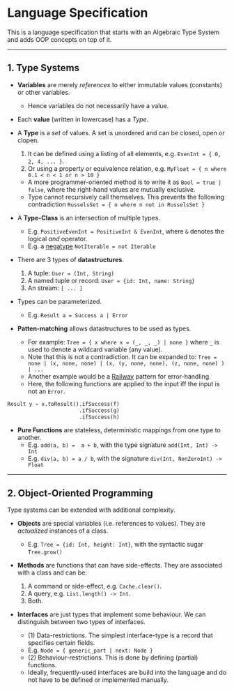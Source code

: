 # Language Specification

This is a language specification that starts with an Algebraic Type System and adds OOP concepts on top of it.

<hr>

## 1. Type Systems

* **Variables** are merely _references_ to either immutable values (constants) or other variables.
	- Hence variables do not necessarily have a value.

* Each **value** (written in lowercase) has a _Type_.

* A **Type** is a _set_ of values. A set is unordered and can be closed, open or clopen.
	1. It can be defined using a listing of all elements, e.g. `EvenInt = { 0, 2, 4, ... }`.
	2. Or using a property or equivalence relation, e.g. `MyFloat = { n where 0.1 < n < 1 or n > 10 }`
	- A more programmer-oriented method is to write it as `Bool = true | false`, where the right-hand values are mutually exclusive.
	- Type cannot recursively call themselves. This prevents the following contradiction `RusselsSet = { n where n not in RusselsSet }`

* A **Type-Class** is an intersection of multiple types.
	- E.g. `PositiveEvenInt = PositiveInt & EvenInt`, where `&` denotes the logical _and_ operator.
	- E.g. a [negatype](https://www.hillelwayne.com/negatypes/) `NotIterable = not Iterable`
	
*  There are 3 types of **datastructures**.
	1. A tuple:  `User = (Int, String)`
	2. A named tuple or record: `User = {id: Int, name: String}`
	3. An stream: `[ ... ]`

* Types can be parameterized.
	- E.g. `Result a = Success a | Error`

* **Patten-matching** allows datastructures to be used as types.
	- For example: `Tree = { x where x = (_, _, _) | none }` where `_` is used to denote a wildcard variable (any value).
	- Note that this is not a contradiction. It can be expanded to: `Tree = none | (x, none, none) | (x, (y, none, none), (z, none, none) ) | ...`
	- Another example would be a [Railway](https://fsharpforfunandprofit.com/rop/) pattern for error-handling.
	- Here, the following functions are applied to the input iff the input is not an `Error`.
```python
Result y = x.toResult().ifSuccess(f)
                       .ifSuccess(g)
                       .ifSuccess(h)
```


* **Pure Functions** are stateless, deterministic mappings from one type to another.
	- E.g. `add(a, b) =  a + b`, with the type signature `add(Int, Int) -> Int`
	- E.g. `div(a, b) = a / b`, with the signature `div(Int, NonZeroInt) -> Float`

<hr>

## 2. Object-Oriented Programming

Type systems can be extended with additional complexity.

* **Objects** are special variables (i.e. references to values). They are _actualized_ instances of a class.
	- E.g. `Tree = {id: Int, height: Int}`, with the syntactic sugar `Tree.grow()`

* **Methods** are functions that can have side-effects. They are associated with a class and can be:
	1. A command or side-effect, e.g. `Cache.clear()`.
	2. A query, e.g. `List.length() -> Int`.
	3. Both.


* **Interfaces** are just types that implement some behaviour. We can distinguish between two types of interfaces.
	- (1) Data-restrictions. The simplest interface-type is a record that specifies certain fields. 
	- E.g. `Node = { generic_part | next: Node }`
	- (2) Behaviour-restrictions. This is done by defining (partial) functions.
	- Ideally, frequently-used interfaces are build into the language and do not have to be defined or implemented manually.

